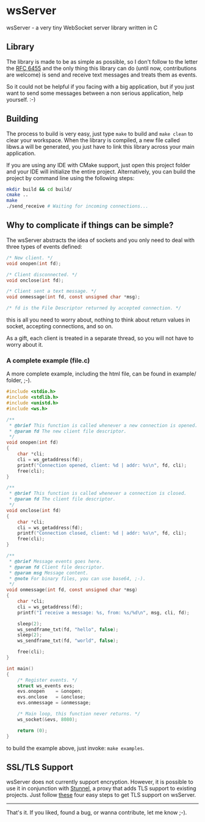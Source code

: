 # wsServer

wsServer - a very tiny WebSocket server library written in C

## Library

The library is made to be as simple as possible, so I don't follow to the letter the [RFC 6455](https://tools.ietf.org/html/rfc6455) and the
only thing this library can do (until now, contributions are welcome) is send and receive text messages and treats them as events.

So it could not be helpful if you facing with a big application, but if you just want to send some messages between a non
serious application, help yourself. :-)

## Building

The process to build is very easy, just type `make` to build and `make clean` to clear your workspace. When the library
is compiled, a new file called libws.a will be generated, you just have to link this library across your main application.

If you are using any IDE with CMake support, just open this project folder and your IDE will initialize the entire project. Alternatively,
you can build the project by command line using the following steps:

```bash
mkdir build && cd build/
cmake ..
make
./send_receive # Waiting for incoming connections...
```

## Why to complicate if things can be simple?

The wsServer abstracts the idea of sockets and you only need to deal with three types of events defined:

```c
/* New client. */
void onopen(int fd);

/* Client disconnected. */
void onclose(int fd);

/* Client sent a text message. */
void onmessage(int fd, const unsigned char *msg);

/* fd is the File Descriptor returned by accepted connection. */
```

this is all you need to worry about, nothing to think about return values in socket, accepting connections, and so on.

As a gift, each client is treated in a separate thread, so you will not have to worry about it.

### A complete example (file.c)

A more complete example, including the html file, can be found in example/ folder, ;-).

```c
#include <stdio.h>
#include <stdlib.h>
#include <unistd.h>
#include <ws.h>

/**
 * @brief This function is called whenever a new connection is opened.
 * @param fd The new client file descriptor.
 */
void onopen(int fd)
{
    char *cli;
    cli = ws_getaddress(fd);
    printf("Connection opened, client: %d | addr: %s\n", fd, cli);
    free(cli);
}

/**
 * @brief This function is called whenever a connection is closed.
 * @param fd The client file descriptor.
 */
void onclose(int fd)
{
    char *cli;
    cli = ws_getaddress(fd);
    printf("Connection closed, client: %d | addr: %s\n", fd, cli);
    free(cli);
}

/**
 * @brief Message events goes here.
 * @param fd Client file descriptor.
 * @param msg Message content.
 * @note For binary files, you can use base64, ;-).
 */
void onmessage(int fd, const unsigned char *msg)
{
    char *cli;
    cli = ws_getaddress(fd);
    printf("I receive a message: %s, from: %s/%d\n", msg, cli, fd);

    sleep(2);
    ws_sendframe_txt(fd, "hello", false);
    sleep(2);
    ws_sendframe_txt(fd, "world", false);

    free(cli);
}

int main()
{
    /* Register events. */
    struct ws_events evs;
    evs.onopen    = &onopen;
    evs.onclose   = &onclose;
    evs.onmessage = &onmessage;

    /* Main loop, this function never returns. */
    ws_socket(&evs, 8080);

    return (0);
}
```

to build the example above, just invoke: `make examples`.

## SSL/TLS Support
wsServer does not currently support encryption. However, it is possible to use it in conjunction
with [Stunnel](https://www.stunnel.org/), a proxy that adds TLS support to existing projects.
Just follow [these](doc/TLS.md) four easy steps to get TLS support on wsServer.

---

That's it. If you liked, found a bug, or wanna contribute, let me know ;-).
